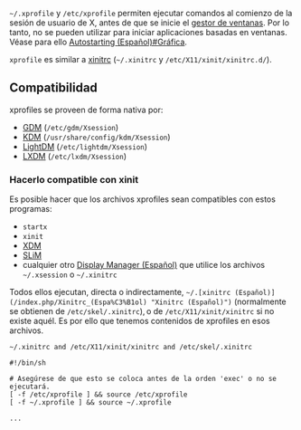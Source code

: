 `~/.xprofile` y `/etc/xprofile` permiten ejecutar comandos al comienzo de la sesión de usuario de X, antes de que se inicie el [gestor de ventanas](/index.php/Window_Manager_(Espa%C3%B1ol) "Window Manager (Español)"). Por lo tanto, no se pueden utilizar para iniciar aplicaciones basadas ​​en ventanas. Véase para ello [Autostarting (Español)#Gráfica](/index.php/Autostarting_(Espa%C3%B1ol)#Gr.C3.A1fica "Autostarting (Español)").

`xprofile` es similar a [xinitrc](/index.php/Xinitrc_(Espa%C3%B1ol) "Xinitrc (Español)") (`~/.xinitrc` y `/etc/X11/xinit/xinitrc.d/`).

## Compatibilidad

xprofiles se proveen de forma nativa por:

*   [GDM](/index.php/GDM "GDM") (`/etc/gdm/Xsession`)
*   [KDM](/index.php/KDM "KDM") (`/usr/share/config/kdm/Xsession`)
*   [LightDM](/index.php/LightDM "LightDM") (`/etc/lightdm/Xsession`)
*   [LXDM](/index.php/LXDM "LXDM") (`/etc/lxdm/Xsession`)

### Hacerlo compatible con xinit

Es posible hacer que los archivos xprofiles sean compatibles con estos programas:

*   `startx`
*   `xinit`
*   [XDM](/index.php/XDM "XDM")
*   [SLiM](/index.php/SLiM "SLiM")
*   cualquier otro [Display Manager (Español)](/index.php/Display_Manager_(Espa%C3%B1ol) "Display Manager (Español)") que utilice los archivos `~/.xsession` o `~/.xinitrc`

Todos ellos ejecutan, directa o indirectamente, `~/.[xinitrc (Español)](/index.php/Xinitrc_(Espa%C3%B1ol) "Xinitrc (Español)")` (normalmente se obtienen de `/etc/skel/.xinitrc`), o de `/etc/X11/xinit/xinitrc` si no existe aquél. Es por ello que tenemos contenidos de xprofiles en esos archivos.

 `~/.xinitrc and /etc/X11/xinit/xinitrc and /etc/skel/.xinitrc` 
```
#!/bin/sh

# Asegúrese de que esto se coloca antes de la orden 'exec' o no se ejecutará.
[ -f /etc/xprofile ] && source /etc/xprofile
[ -f ~/.xprofile ] && source ~/.xprofile

...

```